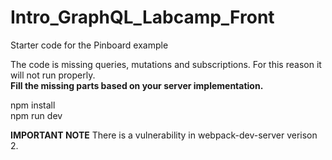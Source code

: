 # Intro_GraphQL_Labcamp_Front
Starter code for the Pinboard example

The code is missing queries, mutations and subscriptions. For this reason it will not run properly.<br/>
**Fill the missing parts based on your server implementation.**

npm install<br/>
npm run dev

**IMPORTANT NOTE**
There is a vulnerability in webpack-dev-server verison 2.
